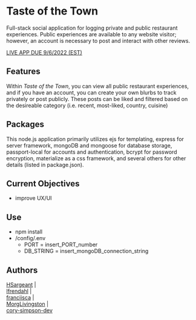 # Taste of the Town

Full-stack social application for logging private and public restaurant experiences. Public experiences are available to any website visitor; however, an account is necessary to post and interact with other reviews.

[LIVE APP DUE 9/6/2022 (EST)](https://www.google.com/ "Taste of the Town")

## Features

Within *Taste of the Town*, you can view all public restaurant experiences, and if you have an account, you can create your own blurbs to track privately or post publicly. These posts can be liked and filtered based on the desireable category (i.e. recent, most-liked, country, cuisine)

## Packages

This node.js application primarily utilizes ejs for templating, express for server framework, mongoDB and mongoose for database storage, passport-local for accounts and authentication, bcrypt for password encryption, materialize as a css framework, and several others for other details (listed in package.json).

## Current Objectives

- improve UX/UI

## Use

- npm install
- /config/.env
  - PORT = insert_PORT_number
  - DB_STRING = insert_mongoDB_connection_string

## Authors

[HSargeant](https://github.com/HSargeant "HSargeant Github")  |  
[lfrendahl](https://github.com/lfrendahl "lfrendahl Github")  |  
[franciisca](https://github.com/franciisca "franciisca Github")  |  
[MorgLivingston](https://github.com/MorgLivingston "MorgLivingston Github")  |  
[cory-simpson-dev](https://github.com/cory-simpson-dev "cory-simpson-dev Github")